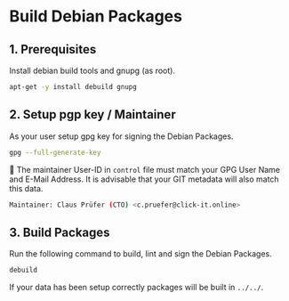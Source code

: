 # Build Debian Packages

## 1. Prerequisites

Install debian build tools and gnupg (as root).

```bash
apt-get -y install debuild gnupg
```

## 2. Setup pgp key / Maintainer

As your user setup gpg key for signing the Debian Packages.

```bash
gpg --full-generate-key
```

:memo: The maintainer User-ID in `control` file must match your GPG User Name and E-Mail Address. It is advisable that your GIT metadata will also match this data.

```bash
Maintainer: Claus Prüfer (CTO) <c.pruefer@click-it.online>
```

## 3. Build Packages

Run the following command to build, lint and sign the Debian Packages.

```bash
debuild
```

If your data has been setup correctly packages will be built in `../../`.
